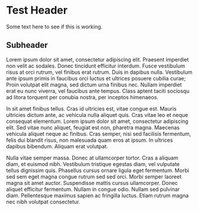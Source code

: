 # Test Header

Some text here to see if this is working.

## Subheader

 Lorem ipsum dolor sit amet, consectetur adipiscing elit. Praesent imperdiet non velit ac sodales. Donec tincidunt efficitur interdum. Fusce vestibulum risus at orci rutrum, vel finibus erat rutrum. Duis in dapibus nulla. Vestibulum ante ipsum primis in faucibus orci luctus et ultrices posuere cubilia curae; Proin volutpat elit magna, sed dictum urna finibus nec. Nullam imperdiet erat eu nunc viverra, vel faucibus ante tempus. Class aptent taciti sociosqu ad litora torquent per conubia nostra, per inceptos himenaeos.

In sit amet finibus tellus. Cras id ultricies est, vitae congue est. Mauris ultricies dictum ante, ac vehicula nulla aliquet quis. Cras vitae leo et neque consequat elementum. Lorem ipsum dolor sit amet, consectetur adipiscing elit. Sed vitae nunc aliquet, feugiat est non, pharetra magna. Maecenas vehicula aliquet neque ac finibus. Cras semper, nisi sed facilisis fermentum, felis dui blandit risus, non malesuada quam eros at ipsum. In ultrices dapibus bibendum. Aliquam erat volutpat.

Nulla vitae semper massa. Donec at ullamcorper tortor. Cras a aliquam diam, et euismod nibh. Vestibulum tristique egestas diam, vel vulputate tellus dignissim quis. Phasellus cursus ornare ligula eget fermentum. Morbi sed sem eget magna congue rutrum sed sed orci. Morbi semper laoreet magna sit amet auctor. Suspendisse mattis cursus ullamcorper. Donec aliquet efficitur fermentum. Nullam in congue odio. Nullam sed pulvinar diam. Pellentesque maximus sapien ac fringilla luctus. Etiam rutrum magna nec nibh volutpat consectetur. 

<div id="text"></div>


<script src="https://code.jquery.com/jquery-3.2.1.min.js"></script>
<script src="gpt2.js"></script>
